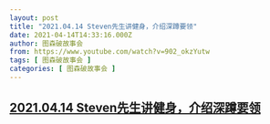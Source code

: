 ```yaml
---
layout: post
title: "2021.04.14 Steven先生讲健身，介绍深蹲要领"
date: 2021-04-14T14:33:16.000Z
author: 图森破故事会
from: https://www.youtube.com/watch?v=902_okzYutw
tags: [ 图森破故事会 ]
categories: [ 图森破故事会 ]
---
```

<!--1618410796000-->
[2021.04.14 Steven先生讲健身，介绍深蹲要领](https://www.youtube.com/watch?v=902_okzYutw)
------

<div>

</div>

